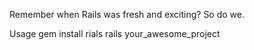 Remember when Rails was fresh and exciting? So do we.

Usage
    gem install rials
    rails your_awesome_project
